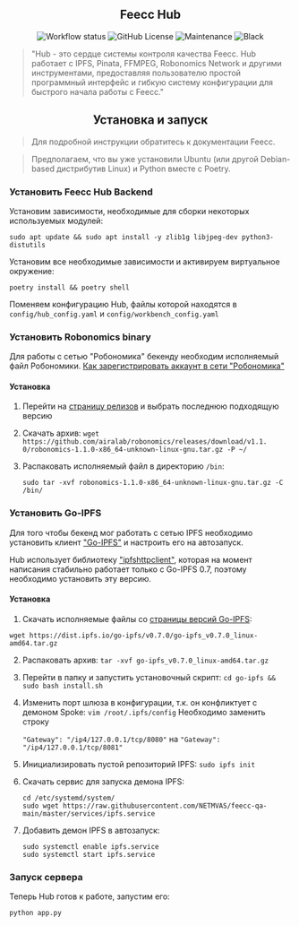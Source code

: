 <h2 align="center">Feecc Hub</h2>

<p align="center">
    <img alt="Workflow status" src="https://img.shields.io/github/workflow/status/NETMVAS/feecc-agent-morsvyaz/Python%20CI?label=CI%20checks">
    <img alt="GitHub License" src="https://img.shields.io/github/license/NETMVAS/feecc-agent-morsvyaz">
    <img alt="Maintenance" src="https://img.shields.io/maintenance/yes/2021">
    <img alt="Black" src="https://img.shields.io/badge/code%20style-black-000000.svg">
</p>

> "Hub - это сердце системы контроля качества Feecc. Hub работает с IPFS, Pinata, FFMPEG, Robonomics Network и другими инструментами, предоставляя пользователю простой программный интерфейс и гибкую систему конфигурации для быстрого начала работы с Feecc."

<h2 align="center">Установка и запуск</h2>

> Для подробной инструкции обратитесь к документации Feecc.


> Предполагаем, что вы уже установили Ubuntu (или другой Debian-based дистрибутив Linux) и Python вместе с Poetry.

### Установить Feecc Hub Backend

Установим зависимости, необходимые для сборки некоторых используемых модулей:

`sudo apt update && sudo apt install -y zlib1g libjpeg-dev python3-distutils`

Установим все необходимые зависимости и активируем виртуальное окружение:

`poetry install && poetry shell`

Поменяем конфигурацию Hub, файлы которой находятся в `config/hub_config.yaml` и `config/workbench_config.yaml`

### Установить Robonomics binary

Для работы с сетью "Робономика" бекенду необходим исполняемый файл Робономики.
[Как зарегистрировать аккаунт в сети "Робономика"](https://wiki.robonomics.network/docs/en/create-account-in-dapp/)

#### Установка

1. Перейти на [страницу релизов](https://github.com/airalab/robonomics/releases) и выбрать последнюю подходящую версию

2. Скачать архив: `wget https://github.com/airalab/robonomics/releases/download/v1.1.
   0/robonomics-1.1.0-x86_64-unknown-linux-gnu.tar.gz -P ~/`
   
3. Распаковать исполняемый файл в директорию `/bin`: 
   
   `sudo tar -xvf robonomics-1.1.0-x86_64-unknown-linux-gnu.tar.gz -C /bin/`

### Установить Go-IPFS

Для того чтобы бекенд мог работать с сетью IPFS необходимо установить клиент ["Go-IPFS"](https://docs.ipfs.io/reference/go/api/) и 
настроить его на автозапуск.

Hub использует библиотеку ["ipfshttpclient"](https://pypi.org/project/ipfshttpclient/), которая на момент написания стабильно работает 
только с Go-IPFS 0.7, поэтому необходимо установить эту версию.

#### Установка

1. Скачать исполняемые файлы со [страницы версий Go-IPFS](https://dist.ipfs.io/go-ipfs):
   
`wget https://dist.ipfs.io/go-ipfs/v0.7.0/go-ipfs_v0.7.0_linux-amd64.tar.gz`

2. Распаковать архив: `tar -xvf go-ipfs_v0.7.0_linux-amd64.tar.gz`

3. Перейти в папку и запустить установочный скрипт: `cd go-ipfs && sudo bash install.sh`

4. Изменить порт шлюза в конфигурации, т.к. он конфликтует с демоном Spoke: `vim /root/.ipfs/config`
Необходимо заменить строку 
   
   `"Gateway": "/ip4/127.0.0.1/tcp/8080"`
   на 
   `"Gateway": "/ip4/127.0.0.1/tcp/8081"`

5. Инициализировать пустой репозиторий IPFS: 
   `sudo ipfs init`

6. Скачать сервис для запуска демона IPFS: 
   
   ```
   cd /etc/systemd/system/
   sudo wget https://raw.githubusercontent.com/NETMVAS/feecc-qa-main/master/services/ipfs.service
   ```

6. Добавить демон IPFS в автозапуск: 
   ```
   sudo systemctl enable ipfs.service
   sudo systemctl start ipfs.service
   ```

### Запуск сервера

Теперь Hub готов к работе, запустим его:

`python app.py`
